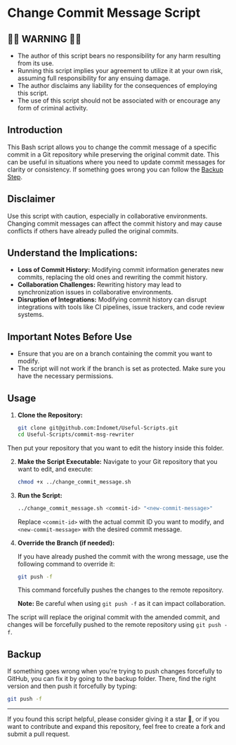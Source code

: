 # Change Commit Message Script

## 🛑🛑 WARNING 🛑🛑
* The author of this script bears no responsibility for any harm resulting from its use.
* Running this script implies your agreement to utilize it at your own risk, assuming full responsibility for any ensuing damage.
* The author disclaims any liability for the consequences of employing this script.
* The use of this script should not be associated with or encourage any form of criminal activity.

## Introduction
This Bash script allows you to change the commit message of a specific commit in a Git repository while preserving the original commit date. This can be useful in situations where you need to update commit messages for clarity or consistency. If something goes wrong you can follow the [Backup Step](#backup). 

## Disclaimer
Use this script with caution, especially in collaborative environments. Changing commit messages can affect the commit history and may cause conflicts if others have already pulled the original commits.

## Understand the Implications:

- **Loss of Commit History:** Modifying commit information generates new commits, replacing the old ones and rewriting the commit history.
- **Collaboration Challenges:** Rewriting history may lead to synchronization issues in collaborative environments.
- **Disruption of Integrations:** Modifying commit history can disrupt integrations with tools like CI pipelines, issue trackers, and code review systems.

## Important Notes Before Use

- Ensure that you are on a branch containing the commit you want to modify.
- The script will not work if the branch is set as protected. Make sure you have the necessary permissions.

## Usage

1. **Clone the Repository:**

   ```bash
   git clone git@github.com:Indomet/Useful-Scripts.git
   cd Useful-Scripts/commit-msg-rewriter
   ```
Then put your repository that you want to edit the history inside this folder.

2. **Make the Script Executable:**
Navigate to your Git repository that you want to edit, and execute:

   ```bash
   chmod +x ../change_commit_message.sh
   ```

3. **Run the Script:**

   ```bash
   ../change_commit_message.sh <commit-id> "<new-commit-message>"
   ```

   Replace `<commit-id>` with the actual commit ID you want to modify, and `<new-commit-message>` with the desired commit message.

4. **Override the Branch (if needed):**

   If you have already pushed the commit with the wrong message, use the following command to override it:

   ```bash
   git push -f
   ```

   This command forcefully pushes the changes to the remote repository.

   **Note:** Be careful when using `git push -f` as it can impact collaboration.

The script will replace the original commit with the amended commit, and changes will be forcefully pushed to the remote repository using `git push -f`.

## Backup
If something goes wrong when you're trying to push changes forcefully to GitHub, you can fix it by going to the backup folder. There, find the right version and then push it forcefully by typing:
```bash
git push -f
```

---
If you found this script helpful, please consider giving it a star 🌟, or if you want to contribute and expand this repository, feel free to create a fork and submit a pull request.

